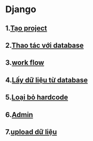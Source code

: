 # Django
## 1.[Tạo project](./doc/tao_project.md)
## 2.[Thao tác với database](./doc/thao_tac_database.md)
## 3.[work flow](./doc/work_flow.md)
## 4.[Lấy dữ liệu từ database](./doc/lay_du_lieu.md)
## 5.[Loại bỏ hardcode](./doc/loai_bo_hardcode.md)
## 6.[Admin](./doc/admin.md)
## 7.[upload dữ liệu](./doc/upload_du_lieu.md)
